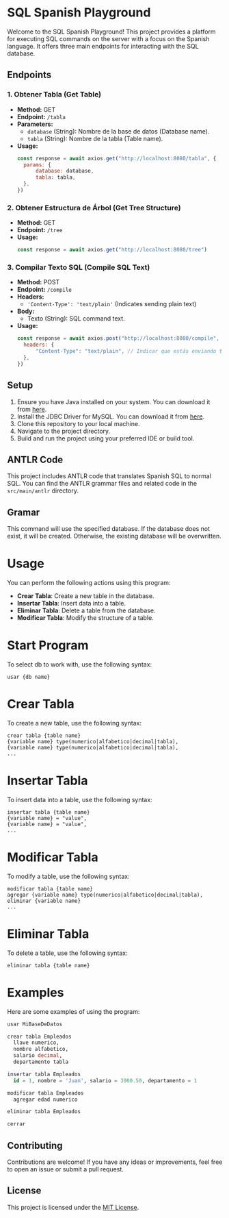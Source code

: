 # SQL Spanish Playground

Welcome to the SQL Spanish Playground! This project provides a platform for executing SQL commands on the server with a focus on the Spanish language. It offers three main endpoints for interacting with the SQL database.

## Endpoints

### 1. Obtener Tabla (Get Table)

- **Method:** GET
- **Endpoint:** `/tabla`
- **Parameters:**
  - `database` (String): Nombre de la base de datos (Database name).
  - `tabla` (String): Nombre de la tabla (Table name).
- **Usage:**
  ```javascript
  const response = await axios.get("http://localhost:8080/tabla", {
  	params: {
  		database: database,
  		tabla: tabla,
  	},
  })
  ```

### 2. Obtener Estructura de Árbol (Get Tree Structure)

- **Method:** GET
- **Endpoint:** `/tree`
- **Usage:**
  ```javascript
  const response = await axios.get("http://localhost:8080/tree")
  ```

### 3. Compilar Texto SQL (Compile SQL Text)

- **Method:** POST
- **Endpoint:** `/compile`
- **Headers:**
  - `'Content-Type': 'text/plain'` (Indicates sending plain text)
- **Body:**
  - Texto (String): SQL command text.
- **Usage:**
  ```javascript
  const response = await axios.post("http://localhost:8080/compile", texto, {
  	headers: {
  		"Content-Type": "text/plain", // Indicar que estás enviando texto plano
  	},
  })
  ```

## Setup

1. Ensure you have Java installed on your system. You can download it from [here](https://www.java.com/en/download/).
2. Install the JDBC Driver for MySQL. You can download it from [here](https://dev.mysql.com/downloads/connector/j/).
3. Clone this repository to your local machine.
4. Navigate to the project directory.
5. Build and run the project using your preferred IDE or build tool.

## ANTLR Code

This project includes ANTLR code that translates Spanish SQL to normal SQL. You can find the ANTLR grammar files and related code in the `src/main/antlr` directory.

## Gramar

This command will use the specified database. If the database does not exist, it will be created. Otherwise, the existing database will be overwritten.

# Usage

You can perform the following actions using this program:

- **Crear Tabla**: Create a new table in the database.
- **Insertar Tabla**: Insert data into a table.
- **Eliminar Tabla**: Delete a table from the database.
- **Modificar Tabla**: Modify the structure of a table.

# Start Program

To select db to work with, use the following syntax:

```
usar {db name}
```

# Crear Tabla

To create a new table, use the following syntax:

```
crear tabla {table name}
{variable name} type(numerico|alfabetico|decimal|tabla),
{variable name} type(numerico|alfabetico|decimal|tabla),
...
```

# Insertar Tabla

To insert data into a table, use the following syntax:

```
insertar tabla {table name}
{variable name} = "value",
{variable name} = "value",
...
```

# Modificar Tabla

To modify a table, use the following syntax:

```
modificar tabla {table name}
agregar {variable name} type(numerico|alfabetico|decimal|tabla),
eliminar {variable name}
...
```

# Eliminar Tabla

To delete a table, use the following syntax:

```
eliminar tabla {table name}
```

# Examples

Here are some examples of using the program:

```sql
usar MiBaseDeDatos

crear tabla Empleados
  llave numerico,
  nombre alfabetico,
  salario decimal,
  departamento tabla

insertar tabla Empleados
  id = 1, nombre = 'Juan', salario = 3000.50, departamento = 1

modificar tabla Empleados
  agregar edad numerico

eliminar tabla Empleados

cerrar
```

## Contributing

Contributions are welcome! If you have any ideas or improvements, feel free to open an issue or submit a pull request.

## License

This project is licensed under the [MIT License](LICENSE).

```

```
